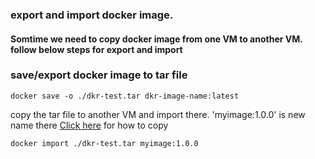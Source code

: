 ### export and import docker image.
#### Somtime we need to copy docker image from one VM to another VM. follow below steps for export and import

### save/export docker image to tar file
```
docker save -o ./dkr-test.tar dkr-image-name:latest
```

copy the tar file to another VM and import there. 'myimage:1.0.0' is new name there
[Click here](https://github.com/e2eSolutionArchitect/scripts/blob/main/aws/ec2/upload-file-ec2-s3.md) for how to copy

```
docker import ./dkr-test.tar myimage:1.0.0
```
